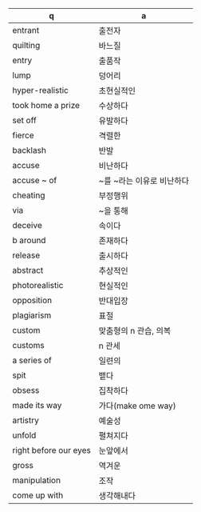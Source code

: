 q | a
---|---
entrant	| 출전자
quilting	| 바느질
entry	| 출품작
lump	| 덩어리
hyper-realistic	| 초현실적인
took home a prize	| 수상하다
set off	| 유발하다
fierce	| 격렬한
backlash	| 반발
accuse	| 비난하다
accuse ~ of	| ~를 ~라는 이유로 비난하다
cheating	| 부정행위
via	| ~을 통해
deceive	| 속이다
b around	| 존재하다
release		| 출시하다
abstract	| 추상적인
photorealistic	| 현실적인
opposition	| 반대입장
plagiarism	| 표절
custom	| 맞춤형의 n 관습, 의복
customs	| n 관세
a series of	| 일련의
spit	| 뱉다
obsess	| 집착하다
made its way	| 가다(make ome way)
artistry	| 예술성
unfold	| 펼쳐지다
right before our eyes	| 눈앞에서
gross	| 역겨운
manipulation	| 조작
come up with	| 생각해내다